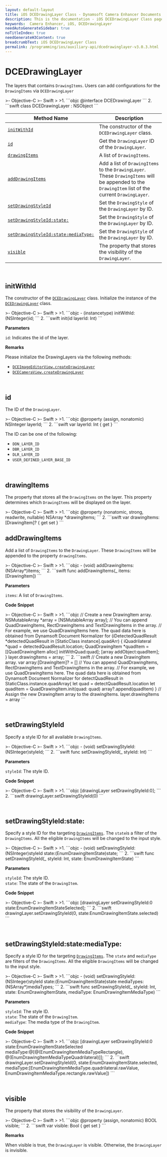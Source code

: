 ```yaml
---
layout: default-layout
title: iOS DCEDrawingLayer Class - Dynamsoft Camera Enhancer Documents
description: This is the documentation - iOS DCEDrawingLayer Class page of Dynamsoft Camera Enhancer.
keywords:  Camera Enhancer, iOS, DCEDrawingLayer
needAutoGenerateSidebar: true
noTitleIndex: true
needGenerateH3Content: true
breadcrumbText: iOS DCEDrawingLayer Class
permalink: /programming/ios/auxiliary-api/dcedrawinglayer-v3.0.3.html
---
```


# DCEDrawingLayer

The layers that contains `DrawingItems`. Users can add configurations for the `DrawingItems` via `DCEDrawingLayer`

<div class="sample-code-prefix"></div>
>- Objective-C
>- Swift
>
>1. 
```objc
@interface DCEDrawingLayer
```
2. 
```swift
class DCEDrawingLayer : NSObject
```

| Method Name | Description |
| ----------- | ----------- |
| [`initWithId`](#dcedrawinglayer) | The constructor of the `DCEDrawingLayer` class. |
| [`id`](#id) | Get the `DrawingLayer` ID of the `DrawingLayer`. |
| [`drawingItems`](#drawingitems) | A list of `DrawingItems`. |
| [`addDrawingItems`](#adddrawingitems) | Add a list of `DrawingItems` to the `DrawingLayer`. These `DrawingItems` will be appended to the `DrawingItem` list of the current `DrawingLayer`. |
| [`setDrawingStyleId`](#setdrawingstyleid) | Set the `DrawingStyle` of the `DrawingLayer` by ID. |
| [`setDrawingStyleId:state:`](#setdrawingstyleidstate) | Set the `DrawingStyle` of the `DrawingLayer` by ID. |
| [`setDrawingStyleId:state:mediaType:`](#setdrawingstyleidstatemediatype) | Set the `DrawingStyle` of the `DrawingLayer` by ID. |
| [`visible`](#visible) | The property that stores the visibility of the `DrawingLayer`. |

&nbsp;

## initWithId

The constructor of the [`DCEDrawingLayer`](dcedrawinglayer.md) class. Initialize the instance of the [`DCEDrawingLayer`](dcedrawinglayer.md) class.

<div class="sample-code-prefix"></div>
>- Objective-C
>- Swift
>
>1. 
```objc
- (instancetype) initWithId:(NSInteger)id;
```
2. 
```swift
init(id layerId: Int)
```

**Parameters**

`id`: Indicates the id of the layer.

**Remarks**

Please initialize the DrawingLayers via the following methods:

- [`DCEImageEditorView.createDrawingLayer`](dceimageeditorview.md#createdrawinglayer)
- [`DCECameraView.createDrawingLayer`](dcecameraview.md#createdrawinglayer)

&nbsp;

## id

The ID of the `DrawingLayer`.

<div class="sample-code-prefix"></div>
>- Objective-C
>- Swift
>
>1. 
```objc
@property (assign, nonatomic) NSInteger layerId;
```
2. 
```swift
var layerId: Int { get }
```

The ID can be one of the following:

- `DDN_LAYER_ID`
- `DBR_LAYER_ID`
- `DLR_LAYER_ID`
- `USER_DEFINED_LAYER_BASE_ID`

&nbsp;

## drawingItems

The property that stores all the `DrawingItems` on the layer. This property determines which `DrawingItems` will be displayed on the layer.

<div class="sample-code-prefix"></div>
>- Objective-C
>- Swift
>
>1. 
```objc
@property (nonatomic, strong, readwrite, nullable) NSArray<DrawingItem *> *drawingItems;
```
2. 
```swift
var drawingItems: [DrawingItem]? { get set }
```

## addDrawingItems

Add a list of `DrawingItems` to the `DrawingLayer`. These `DrawingItems` will be appended to the property `drawingItems`.

<div class="sample-code-prefix"></div>
>- Objective-C
>- Swift
>
>1. 
```objc
- (void) addDrawingItems:(NSArray<DrawingItem*>*)items; 
```
2. 
```swift
func addDrawingItems(_ items: [DrawingItem])
```

**Parameters**

`items`: A list of `DrawingItems`.

**Code Snippet**

<div class="sample-code-prefix"></div>
>- Objective-C
>- Swift
>
>1. 
```objc
// Create a new DrawingItem array.
NSMutableArray<DrawingItem *> *array = [NSMutableArray array];
// You can append QuadDrawingItems, RectDrawingItems and TextDrawingItems in the array.
// For example, we use QuadDrawingItems here. The quad data here is obtained from Dynamsoft Document Normalizer
for (iDetectedQuadResult *detectedQuadResult in [StaticClass instance].quadArr) {
   iQuadrilateral *quad = detectedQuadResult.location;
   QuadDrawingItem *quadItem = [[QuadDrawingItem alloc] initWithQuad:quad];
   [array addObject:quadItem];
}
layer.drawingItems = array;
```
2. 
```swift
// Create a new DrawingItem array.
var array:[DrawingItem]? = []
// You can append QuadDrawingItems, RectDrawingItems and TextDrawingItems in the array.
// For example, we use QuadDrawingItems here. The quad data here is obtained from Dynamsoft Document Normalizer
for detectQuadResult in StaticClass.instance.quadArray{
   let quad = detectQuadResult.location
   let quadItem = QuadDrawingItem.init(quad: quad)
   array?.append(quadItem)
}
// Assign the new DrawingItem array to the drawingItems.
layer.drawingItems = array
```

&nbsp;

## setDrawingStyleId

Specify a style ID for all available `DrawingItems`.

<div class="sample-code-prefix"></div>
>- Objective-C
>- Swift
>
>1. 
```objc
- (void) setDrawingStyleId:(NSInteger)styleId;
```
2. 
```swift
func setDrawingStyleId(_ styleId: Int)
```

**Parameters**

`styleId`: The style ID.  

**Code Snippet**

<div class="sample-code-prefix"></div>
>- Objective-C
>- Swift
>
>1. 
```objc
[drawingLayer setDrawingStyleId:0];
```
2. 
```swift
drawingLayer.setDrawingStyleId(0)
```

&nbsp;

## setDrawingStyleId:state:

Specify a style ID for the targeting [`DrawingItems`](drawingitem.md). The `state`is a filter of the `DrawingItems`. All the eligible `DrawingItems` will be changed to the input style.

<div class="sample-code-prefix"></div>
>- Objective-C
>- Swift
>
>1. 
```objc
- (void) setDrawingStyleId:(NSInteger)styleId
                     state:(EnumDrawingItemState)state;
```
2. 
```swift
func setDrawingStyleId(_ styleId: Int, state: EnumDrawingItemState)
```

**Parameters**

`styleId`: The style ID.  
`state`: The state of the `DrawingItem`.

**Code Snippet**

<div class="sample-code-prefix"></div>
>- Objective-C
>- Swift
>
>1. 
```objc
[drawingLayer setDrawingStyleId:0 state:EnumDrawingItemStateSelected];
```
2. 
```swift
drawingLayer.setDrawingStyleId(0, state:EnumDrawingItemState.selected)
```

&nbsp;

## setDrawingStyleId:state:mediaType:

Specify a style ID for the targeting [`DrawingItems`](drawingitem.md). The `state` and `mediaType` are filters of the `DrawingItems`. All the eligible `DrawingItems` will be changed to the input style.

<div class="sample-code-prefix"></div>
>- Objective-C
>- Swift
>
>1. 
```objc
- (void) setDrawingStyleId:(NSInteger)styleId
                     state:(EnumDrawingItemState)state
                mediaTypes:(NSArray*)mediaTypes;
```
2. 
```swift
func setDrawingStyleId(_ styleId: Int, state: EnumDrawingItemState, mediaType: EnumDrawingItemMediaType)
```

**Parameters**

`styleId`: The style ID.  
`state`: The state of the `DrawingItem`.  
`mediaType`: The media type of the `DrawingItem`.

**Code Snippet**

<div class="sample-code-prefix"></div>
>- Objective-C
>- Swift
>
>1. 
```objc
[drawingLayer setDrawingStyleId:0 state:EnumDrawingItemStateSelected mediaType:@[@(EnumDrawingItemMediaTypeRectangle), @(EnumDrawingItemMediaTypeQuadrilateral)]];
```
2. 
```swift
drawingLayer.setDrawingStyleId(0, state:EnumDrawingItemState.selected, mediaType:[EnumDrawingItemMediaType.quadrilateral.rawValue, EnumDrawingItemMediaType.rectangle.rawValue])
```

&nbsp;

## visible

The property that stores the visibility of the `DrawingLayer`.

<div class="sample-code-prefix"></div>
>- Objective-C
>- Swift
>
>1. 
```objc
@property (assign, nonatomic) BOOL visible;
```
2. 
```swift
var visible: Bool { get set }
```

**Remarks**

When visible is true, the `DrawingLayer` is visible. Otherwise, the `DrawingLayer` is invisible.
